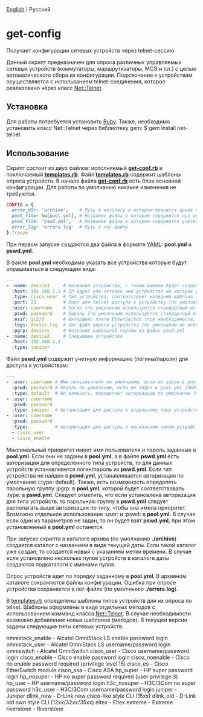 [English](./README.md) | Русский

# get-config
Получает конфигурации сетевых устройств через telnet-сессию

Данный скрипт предназначен для опроса различных управляемых сетевых устройств (коммутаторы, маршрутизаторы, МСЭ и т.п.) с целью автоматического сбора их конфигурации.
Подключение к устройствам осуществляется с испольванием telnet-соединения, которое реализовано через класс [Net::Telnet](https://github.com/ruby/net-telnet).

## Установка
Для работы потребуется установить [Ruby](https://www.ruby-lang.org/ru/documentation/installation/).
Также, необходимо установить класс Net::Telnet через библиотеку gem:
    $ gem install net-telnet

## Использование
Скрипт состоит из двух файлов: исполняемый **[get-conf.rb](./get-conf.rb)** и поключаемый **[templates.rb](./templates.rb)**.
Файл **[templates.rb](./templates.rb)** содержит шаблоны опроса устройств.
В начале файла **[get-conf.rb](./get-conf.rb)** есть блок основной конфигурации. Для работы по умолчанию никакие изменения не требуются.
```ruby
CONFIG = {
  archv_dir: 'archive',    # Путь к каталогу в котором хранится архив конфигураций
  pool_file: %w[pool.yml], # Название файла в котором содержится пул устройств, при использовании нескольких файлов указать их через пробел
  pswd_file: 'pswd.yml',   # Название файла в котором содержится учетная информация для доступа к устройствам
  error_log: 'errors.log'  # Путь к лог-файлу
}.freeze
```
При первом запуске создаются два файла в формате [YAML](https://ru.wikipedia.org/wiki/YAML): **pool.yml** и **pswd.yml**.

В файле **pool.yml** необходимо указать все устройства которые будут опрашиваться в следующем виде:
``` yaml
---
- :name: device1     # Название устройства, с таким именем будет создан файл в каталоге архива (ОБЯЗАТЕЛЬНО) 
  :host: 192.168.1.1 # IP-адрес или сетевое имя устройства на которое устанавливается telnet-соединение (ОБЯЗАТЕЛЬНО)
  :type: cisco_user  # Тип устройства, соответствует названию шаблона (метода) из templates.rb  по которому будет проходить опрос конфигурации (ОБЯЗАТЕЛЬНО)
  :port: 23          # Порт для telnet доступа к устройству (по умолчанию 23)
  :user: username    # Логин (по умолчанию используется стандартный из pswd.yml)
  :pswd: password    # Пароль (по умолчанию используется стандартный из pswd.yml)
  :esif: gi2/0       # Интерфейс платы EtherSwitch (при необходимости, по умолчанию gi2/0)
  :logs: device.log  # Лог-файл опроса устройства (по умолчанию не используется)
  :pgrp: devices     # Название парольной группы из файла pswd.yml
- :name: device2     # Следующее устройство
  :host: 192.168.1.2
  :type: juniper
```

Файл **pswd.yml** содержит учетную информацию (логины/пароли) для доступа к устройствам:
``` yaml
---
- :user: username # Имя пользователя по умолчанию, если не задан в pool.yml (ОБЯЗАТЕЛЬНО) 
  :pswd: password # Пароль по умолчанию, если не задан в pool.yml (ОБЯЗАТЕЛЬНО)
  :type: default  # Не изменять, определяет авторизацию по умолчанию (ОБЯЗАТЕЛЬНО)
- :user: username
  :pswd: password
  :type: juniper  # Авторизация для доступа к отдельному типу устройств или группе :pgrp: из pool.yml
- :user: username
  :pswd: password
  :type:          # Авторизация для доступа к нескольким типам устройств
  - cisco_user
  - cisco_enable
```

Максимальный приоритет имеет имя пользователя и пароль заданные в **pool.yml**. Eсли они не заданы в **pool.yml**, а в файле **pswd.yml** есть авторизация для определенного типа устройств, то для данных устройств устанавливется логин/пароль из **pswd.yml**. Если тип устройства не найден в **pswd.yml**, устанавливается авторизация по умолчанию (:type: default).
Также, есть возможность определять парольную группу :pgrp: в **pool.yml**, которой будет соответствовать :type: в **pswd.yml**. Следует отметить, что если установлена авторизация для типа устройств, то парольную группу в **pswd.yml** следует располагать выше авторизации по типу, чтобы она имела приоритет.
Возможно отдельное использование :user: и :pswd: в **pool.yml**. В случае если один из параметров не задан, то он будет взят **pswd.yml**, при этом установленный в **pool.yml** останется.

При запуске скрипта в каталоге архива (по умолчанию **./archive**) создается каталог с названием в виде текущей даты. Если такой каталог уже создан, то создается новый с указанием метки времени. В случае если установлено несколько пулов устройств в каталоге даты создаются подкаталоги с именами пулов.

Опрос устройств идет по порядку заданному в **pool.yml**. В архивном каталоге сохраняются файлы конфигурации. Ошибка при опросе устройства сохраняется в лог-файле (по умолчанию **./errors.log**).

В [templates.rb](./templates.rb) определены шаблоны типов устройств для их опроса по telnet. Шаблоны оформлены в виде отдельных методов с использованием комманд класса [Net::Telnet](https://github.com/ruby/net-telnet). В случае необходимости возможно добавление новых шаблонов (методов). В текущей версии заданы следующие типы сетевых устройств:

omnistack_enable - Alcatel OmniStack LS enable password login
omnistack_user - Alcatel OmniStack LS username/password login
omniswitch - Alcatel OmniSwitch
cisco_user - Cisco username/password login
cisco_enable - Cisco enable password login
cisco_noenable - Cisco no enable password required (privilege level 15)
cisco_es - Cisco EtherSwitch module
cisco_asa - Cisco ASA
hp_super - HP super password login
hp_nosuper - HP no super password required (user privilege 3)
hp_user - HP username/password login
h3c_nosuper - H3C/3Com no super password
h3c_user - H3C/3Com username/password login
juniper - Juniper
dlink_new - D-Link new cisco-like style CLI (15xx)
dlink_old - D-Link old own style CLI (12xx/32xx/35xx)
eltex - Eltex
extreme - Extreme
riverstone - Riverstone
